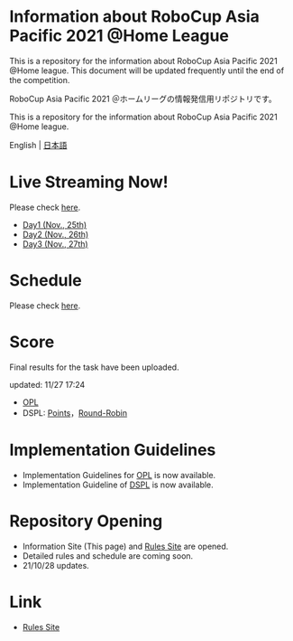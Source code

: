 # Information about RoboCup Asia Pacific 2021 @Home League
This is a repository for the information about RoboCup Asia Pacific 2021 @Home league. This document will be updated frequently until the end of the competition.

RoboCup Asia Pacific 2021 ＠ホームリーグの情報発信用リポジトリです。

This is a repository for the information about RoboCup Asia Pacific 2021 @Home league.

English | [日本語](README.md)

# Live Streaming Now!

Please check [here](https://youtu.be/HpHGXcKKY2o).

- [Day1 (Nov., 25th)](https://youtu.be/EgJm-qzpyok)
- [Day2 (Nov., 26th)](https://youtu.be/ULgCVyfgaBM)
- [Day3 (Nov., 27th)](https://youtu.be/HpHGXcKKY2o)

# Schedule

Please check [here](./Data/schedule.pdf).

# Score
Final results for the task have been uploaded.

updated: 11/27 17:24

- [OPL](./Score/スコアシート_11271401_OPL.pdf)
- DSPL: [Points](./Score/スコアシート_11271724_DSPL1.pdf)，[Round-Robin](./Score/スコアシート_11271724_DSPL2.pdf)

# Implementation Guidelines

- Implementation Guidelines for [OPL](./Data/opl_en.md) is now available.
- Implementation Guideline of [DSPL](./Data/dspl.md) is now available.

# Repository Opening 

- Information Site (This page) and [Rules Site](https://github.com/RoboCupAtHomeJP/Rule2021) are opened.
- Detailed rules and schedule are coming soon.
- 21/10/28 updates.

# Link
- [Rules Site](https://github.com/RoboCupAtHomeJP/Rule2021)

